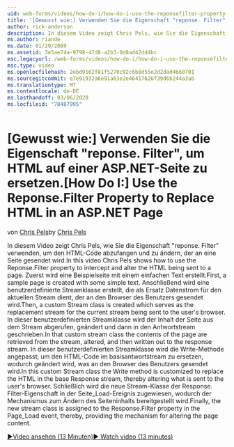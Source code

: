 ```yaml
---
uid: web-forms/videos/how-do-i/how-do-i-use-the-reponsefilter-property-to-replace-html-in-an-aspnet-page
title: '[Gewusst wie:] Verwenden Sie die Eigenschaft "reponse. Filter", um HTML in einer ASP.NET-Seite zu ersetzen | Microsoft-Dokumentation'
author: rick-anderson
description: In diesem Video zeigt Chris Pels, wie Sie die Eigenschaft "reponse. Filter" verwenden, um den HTML-Code abzufangen und zu ändern, der an eine Seite gesendet wird. Zuerst wird eine Beispielseite erstellt...
ms.author: riande
ms.date: 01/29/2009
ms.assetid: 3e5ae74a-9798-47d8-a2b3-0d8ad42dd4bc
msc.legacyurl: /web-forms/videos/how-do-i/how-do-i-use-the-reponsefilter-property-to-replace-html-in-an-aspnet-page
msc.type: video
ms.openlocfilehash: 2ebd9162f81f5270c92c6b8d55e2d2dad4660701
ms.sourcegitcommit: e7e91932a6e91a63e2e46417626f39d6b244a3ab
ms.translationtype: MT
ms.contentlocale: de-DE
ms.lasthandoff: 03/06/2020
ms.locfileid: "78487995"
---
```

# <a name="how-do-i-use-the-reponsefilter-property-to-replace-html-in-an-aspnet-page"></a><span data-ttu-id="fbb8b-104">[Gewusst wie:] Verwenden Sie die Eigenschaft "reponse. Filter", um HTML auf einer ASP.NET-Seite zu ersetzen.</span><span class="sxs-lookup"><span data-stu-id="fbb8b-104">[How Do I:] Use the Reponse.Filter Property to Replace HTML in an ASP.NET Page</span></span>

<span data-ttu-id="fbb8b-105">von [Chris Pels](https://twitter.com/chrispels)</span><span class="sxs-lookup"><span data-stu-id="fbb8b-105">by [Chris Pels](https://twitter.com/chrispels)</span></span>

<span data-ttu-id="fbb8b-106">In diesem Video zeigt Chris Pels, wie Sie die Eigenschaft "reponse. Filter" verwenden, um den HTML-Code abzufangen und zu ändern, der an eine Seite gesendet wird.</span><span class="sxs-lookup"><span data-stu-id="fbb8b-106">In this video Chris Pels shows how to use the Reponse.Filter property to intercept and alter the HTML being sent to a page.</span></span> <span data-ttu-id="fbb8b-107">Zuerst wird eine Beispielseite mit einem einfachen Text erstellt.</span><span class="sxs-lookup"><span data-stu-id="fbb8b-107">First, a sample page is created with some simple text.</span></span> <span data-ttu-id="fbb8b-108">Anschließend wird eine benutzerdefinierte Streamklasse erstellt, die als Ersatz Datenstrom für den aktuellen Stream dient, der an den Browser des Benutzers gesendet wird.</span><span class="sxs-lookup"><span data-stu-id="fbb8b-108">Then, a custom Stream class is created which serves as the replacement stream for the current stream being sent to the user's browser.</span></span> <span data-ttu-id="fbb8b-109">In dieser benutzerdefinierten Streamklasse wird der Inhalt der Seite aus dem Stream abgerufen, geändert und dann in den Antwortstream geschrieben.</span><span class="sxs-lookup"><span data-stu-id="fbb8b-109">In that custom stream class the contents of the page are retrieved from the stream, altered, and then written out to the response stream.</span></span> <span data-ttu-id="fbb8b-110">In dieser benutzerdefinierten Streamklasse wird die Write-Methode angepasst, um den HTML-Code im basisantwortstream zu ersetzen, wodurch geändert wird, was an den Browser des Benutzers gesendet wird.</span><span class="sxs-lookup"><span data-stu-id="fbb8b-110">In this custom Stream class the Write method is customized to replace the HTML in the base Response stream, thereby altering what is sent to the user's browser.</span></span> <span data-ttu-id="fbb8b-111">Schließlich wird die neue Stream-Klasse der Response. Filter-Eigenschaft in der Seite\_Load-Ereignis zugewiesen, wodurch der Mechanismus zum Ändern des Seiteninhalts bereitgestellt wird.</span><span class="sxs-lookup"><span data-stu-id="fbb8b-111">Finally, the new stream class is assigned to the Response.Filter property in the Page\_Load event, thereby, providing the mechanism for altering the page content.</span></span>

[<span data-ttu-id="fbb8b-112">&#9654;Video ansehen (13 Minuten)</span><span class="sxs-lookup"><span data-stu-id="fbb8b-112">&#9654; Watch video (13 minutes)</span></span>](https://channel9.msdn.com/Blogs/ASP-NET-Site-Videos/how-do-i-use-the-reponsefilter-property-to-replace-html-in-an-aspnet-page)
